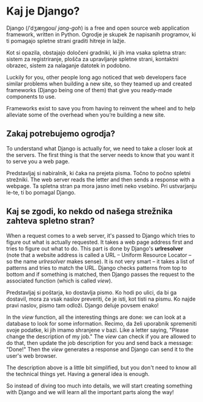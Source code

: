 # Kaj je Django?

Django (/ˈdʒæŋɡoʊ/ *jang-goh*) is a free and open source web application framework, written in Python. Ogrodje je skupek že napisanih programov, ki ti pomagajo spletne strani graditi hitreje in lažje.

Kot si opazila, obstajajo določeni gradniki, ki jih ima vsaka spletna stran: sistem za registriranje, plošča za upravljanje spletne strani, kontaktni obrazec, sistem za nalaganje datotek in podobno.

Luckily for you, other people long ago noticed that web developers face similar problems when building a new site, so they teamed up and created frameworks (Django being one of them) that give you ready-made components to use.

Frameworks exist to save you from having to reinvent the wheel and to help alleviate some of the overhead when you’re building a new site.

## Zakaj potrebujemo ogrodja?

To understand what Django is actually for, we need to take a closer look at the servers. The first thing is that the server needs to know that you want it to serve you a web page.

Predstavljaj si nabiralnik, ki čaka na prejeta pisma. Točno to počno spletni strežniki. The web server reads the letter and then sends a response with a webpage. Ta spletna stran pa mora jasno imeti neko vsebino. Pri ustvarjanju le-te, ti bo pomagal Django.

## Kaj se zgodi, ko nekdo od našega strežnika zahteva spletno stran?

When a request comes to a web server, it's passed to Django which tries to figure out what is actually requested. It takes a web page address first and tries to figure out what to do. This part is done by Django's **urlresolver** (note that a website address is called a URL – Uniform Resource Locator – so the name *urlresolver* makes sense). It is not very smart – it takes a list of patterns and tries to match the URL. Django checks patterns from top to bottom and if something is matched, then Django passes the request to the associated function (which is called *view*).

Predstavljaj si poštarja, ko dostavlja pismo. Ko hodi po ulici, da bi ga dostavil, mora za vsak naslov preveriti, če je isti, kot tisti na pismu. Ko najde pravi naslov, pismo tam odloži. Django deluje povsem enako!

In the *view* function, all the interesting things are done: we can look at a database to look for some information. Recimo, da želi uporabnik spremeniti svoje podatke, ki jih imamo shranjene v bazi. Like a letter saying, "Please change the description of my job." The *view* can check if you are allowed to do that, then update the job description for you and send back a message: "Done!" Then the *view* generates a response and Django can send it to the user's web browser.

The description above is a little bit simplified, but you don't need to know all the technical things yet. Having a general idea is enough.

So instead of diving too much into details, we will start creating something with Django and we will learn all the important parts along the way!
